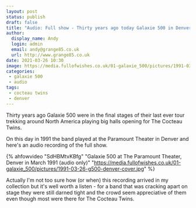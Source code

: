 ```yaml
---
layout: post
status: publish 
draft: false
title: "Audio: Full show - Thirty years ago today Galaxie 500 in Denver"
author:
  display_name: Andy
  login: admin
  email: andy@grange85.co.uk
  url: http://www.grange85.co.uk
date: 2021-03-26 10:30
image: https://media.fullofwishes.co.uk/01-galaxie_500/pictures/1991-03-26-g500-denver-cover.jpg
categories:
 - galaxie 500
 - audio
tags:
 - cocteau twins
 - denver
---
```


Thirty years ago Galaxie 500 were in the final stages of their last ever tour trekking around North America playing big halls opening for The Cocteau Twins.

On this day in 1991 the band played at the Paramount Theater in Denver and here's an audio recording of the full show.

{% ahfowvideo "SdHBMtvKBfg" "Galaxie 500 at The Paramount Theater, Denver in March 1991 (audio only)" "https://media.fullofwishes.co.uk/01-galaxie_500/pictures/1991-03-26-g500-denver-cover.jpg" %}

<!--more-->

Actually I'm not too sure how (or when) this recording arrived in my collection but it's well worth a listen - for a band that was cracking apart on stage they were still darned tight and the crowd seem appreciative of them even though most were there for The Cocteau Twins.
